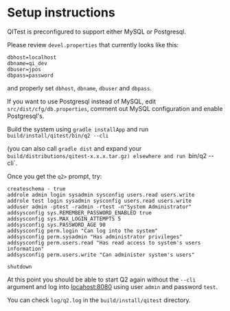 # Setup instructions

QITest is preconfigured to support either MySQL or Postgresql.

Please review `devel.properties` that currently looks like this:

```
dbhost=localhost
dbname=qi_dev
dbuser=jpos
dbpass=password
```

and properly set `dbhost`, `dbname`, `dbuser` and `dbpass`.

If you want to use Postgresql instead of MySQL, edit 
`src/dist/cfg/db.properties`, comment out MySQL configuration and enable Postgresql's.

Build the system using `gradle installApp` and run `build/install/qitest/bin/q2 --cli`

(you can also call `gradle dist` and expand your `build/distributions/qitest-x.x.x.tar.gz) elsewhere and run `bin/q2 --cli`.


Once you get the `q2>` prompt, try:


```
createschema - true
addrole admin login sysadmin sysconfig users.read users.write
addrole test login sysadmin sysconfig users.read users.write
adduser admin -ptest -radmin -rtest -n"System Administrator"
addsysconfig sys.REMEMBER_PASSWORD_ENABLED true
addsysconfig sys.MAX_LOGIN_ATTEMPTS 5
addsysconfig sys.PASSWORD_AGE 90
addsysconfig perm.login "Can log into the system"
addsysconfig perm.sysadmin "Has administrator privileges"
addsysconfig perm.users.read "Has read access to system's users information"
addsysconfig perm.users.write "Can administer system's users"

shutdown
```
At this point you should be able to start Q2 again without the `--cli` argument and log into [locahost:8080](http://localhost:8080) using user `admin` and password `test`. 

You can check `log/q2.log` in the `build/install/qitest` directory.

